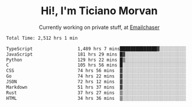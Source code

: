 <h1 align="center">Hi!, I'm Ticiano Morvan</h1>
<p align="center">Currently working on private stuff, at <a href="https://emailchaser.com" target="_blank">Emailchaser</a></p>

<!--START_SECTION:waka-->

```txt
Total Time: 2,512 hrs 1 min

TypeScript                 1,489 hrs 7 mins██████████████▓░░░░░░░░░░   59.28 %
JavaScript                 181 hrs 29 mins █▓░░░░░░░░░░░░░░░░░░░░░░░   07.23 %
Python                     129 hrs 22 mins █▒░░░░░░░░░░░░░░░░░░░░░░░   05.15 %
C                          105 hrs 56 mins █░░░░░░░░░░░░░░░░░░░░░░░░   04.22 %
CSS                        74 hrs 56 mins  ▓░░░░░░░░░░░░░░░░░░░░░░░░   02.98 %
Go                         74 hrs 22 mins  ▓░░░░░░░░░░░░░░░░░░░░░░░░   02.96 %
JSON                       72 hrs 12 mins  ▓░░░░░░░░░░░░░░░░░░░░░░░░   02.87 %
Markdown                   51 hrs 37 mins  ▓░░░░░░░░░░░░░░░░░░░░░░░░   02.05 %
Rust                       37 hrs 27 mins  ▒░░░░░░░░░░░░░░░░░░░░░░░░   01.49 %
HTML                       34 hrs 36 mins  ▒░░░░░░░░░░░░░░░░░░░░░░░░   01.38 %
```

<!--END_SECTION:waka-->
